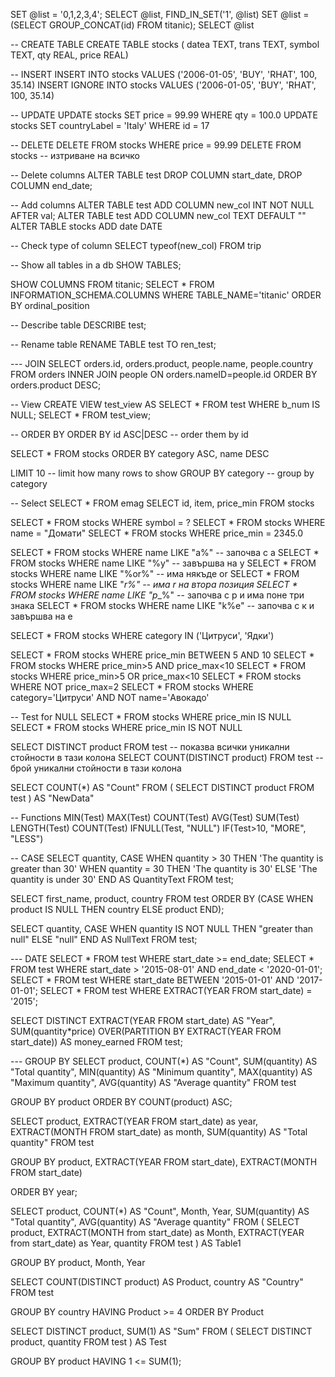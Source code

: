 [](https://dev.mysql.com/doc/mysql-tutorial-excerpt/8.0/en/)
[](https://dev.mysql.com/doc/refman/8.0/en/string-functions.html#function_find-in-set)
[](https://www.mysqltutorial.org/mysql-basics/)
[](https://www.guru99.com/mysql-tutorial.html)
[](https://www.w3schools.com/MySQL/default.asp)
[](https://www.javatpoint.com/mysql-create-table)
[](https://learnsql.com/cookbook/)
[](https://modern-sql.com/)

SET @list = '0,1,2,3,4';
SELECT @list, FIND_IN_SET('1', @list)
SET @list = (SELECT GROUP_CONCAT(id) FROM titanic);
SELECT @list

-- CREATE TABLE
CREATE TABLE stocks (
datea TEXT, 
trans TEXT, 
symbol TEXT, 
qty REAL, 
price REAL)

-- INSERT
INSERT INTO stocks VALUES ('2006-01-05', 'BUY', 'RHAT', 100, 35.14)
INSERT IGNORE INTO stocks VALUES ('2006-01-05', 'BUY', 'RHAT', 100, 35.14)

-- UPDATE
UPDATE stocks SET price = 99.99 WHERE qty = 100.0
UPDATE stocks SET countryLabel = 'Italy' WHERE id = 17

-- DELETE
DELETE FROM stocks WHERE price = 99.99
DELETE FROM stocks -- изтриване на всичко

-- Delete columns
ALTER TABLE test
DROP COLUMN start_date, DROP COLUMN end_date;

-- Add columns
ALTER TABLE test ADD COLUMN new_col INT NOT NULL AFTER val;
ALTER TABLE test ADD COLUMN new_col TEXT DEFAULT ""
ALTER TABLE stocks ADD date DATE

-- Check type of column
SELECT typeof(new_col) FROM trip

-- Show all tables in a db
SHOW TABLES;

SHOW COLUMNS FROM titanic;
SELECT * FROM INFORMATION_SCHEMA.COLUMNS WHERE TABLE_NAME='titanic' ORDER BY ordinal_position

-- Describe table
DESCRIBE test;

-- Rename table
RENAME TABLE test TO ren_test;

--- JOIN
SELECT orders.id, orders.product, people.name, people.country FROM orders
INNER JOIN people ON orders.nameID=people.id ORDER BY orders.product DESC;

-- View
CREATE VIEW test_view AS 
SELECT * FROM test WHERE b_num IS NULL;
SELECT * FROM test_view;

-- ORDER BY
ORDER BY id ASC|DESC -- order them by id

SELECT * FROM stocks 
ORDER BY category ASC, name DESC


LIMIT 10 -- limit how many rows to show
GROUP BY category -- group by category

-- Select
SELECT * FROM emag 
SELECT id, item, price_min FROM stocks

SELECT * FROM stocks WHERE symbol = ?
SELECT * FROM stocks WHERE name = "Домати"
SELECT * FROM stocks WHERE price_min = 2345.0

SELECT * FROM stocks WHERE name LIKE "a%" -- започва с а
SELECT * FROM stocks WHERE name LIKE "%y" -- завършва на у
SELECT * FROM stocks WHERE name LIKE "%or%" -- има някъде or
SELECT * FROM stocks WHERE name LIKE "_r%" -- има r на втора позиция
SELECT * FROM stocks WHERE name LIKE "p__%" -- започва с р и има поне три знака
SELECT * FROM stocks WHERE name LIKE "k%e" -- започва с к и завършва на е

SELECT * FROM stocks WHERE category IN ('Цитруси', 'Ядки')

SELECT * FROM stocks WHERE price_min BETWEEN 5 AND 10
SELECT * FROM stocks WHERE price_min>5 AND price_max<10
SELECT * FROM stocks WHERE price_min>5 OR price_max<10
SELECT * FROM stocks WHERE NOT price_max=2
SELECT * FROM stocks WHERE category='Цитруси' AND NOT name='Авокадо'

-- Test for NULL
SELECT * FROM stocks WHERE price_min IS NULL
SELECT * FROM stocks WHERE price_min IS NOT NULL

SELECT DISTINCT product FROM test -- показва всички уникални стойности в тази колона
SELECT COUNT(DISTINCT product) FROM test -- брой уникални стойности в тази колона

SELECT COUNT(*) AS "Count" FROM (
	SELECT DISTINCT product FROM test
) AS "NewData"



-- Functions
MIN(Test)
MAX(Test)
COUNT(Test)
AVG(Test)
SUM(Test)
LENGTH(Test)
COUNT(Test)
IFNULL(Test, "NULL")
IF(Test>10, "MORE", "LESS")



-- CASE
SELECT quantity,
CASE
    WHEN quantity > 30 THEN 'The quantity is greater than 30'
    WHEN quantity = 30 THEN 'The quantity is 30'
    ELSE 'The quantity is under 30'
END AS QuantityText
FROM test;


SELECT first_name, product, country
FROM test
ORDER BY
(CASE
    WHEN product IS NULL THEN country
    ELSE product
END);


SELECT quantity,
CASE
    WHEN quantity IS NOT NULL THEN "greater than null"
    ELSE "null"
END AS NullText 
FROM test;



--- DATE
SELECT * FROM test WHERE start_date >= end_date;
SELECT * FROM test WHERE start_date > '2015-08-01' AND end_date < '2020-01-01';
SELECT * FROM test WHERE start_date BETWEEN '2015-01-01' AND '2017-01-01';
SELECT * FROM test WHERE EXTRACT(YEAR FROM start_date) = '2015';

SELECT
  DISTINCT EXTRACT(YEAR FROM start_date) AS "Year",
  SUM(quantity*price) OVER(PARTITION BY EXTRACT(YEAR FROM start_date)) AS money_earned
FROM test;



--- GROUP BY
SELECT 
	product, 
	COUNT(*) AS "Count",
	SUM(quantity) AS "Total quantity", 
	MIN(quantity) AS "Minimum quantity", 
	MAX(quantity) AS "Maximum quantity", 
	AVG(quantity) AS "Average quantity" 
FROM test

GROUP BY product
ORDER BY COUNT(product) ASC;


SELECT
	product,
	EXTRACT(YEAR FROM start_date) as year,
    EXTRACT(MONTH FROM start_date) as month,
    SUM(quantity) AS "Total quantity"
FROM test

GROUP BY 
	product,
	EXTRACT(YEAR FROM start_date), 
	EXTRACT(MONTH FROM start_date)
    
ORDER BY year;


SELECT 
	product,
    COUNT(*) AS "Count",
	Month,
	Year,
	SUM(quantity) AS "Total quantity",
    AVG(quantity) AS "Average quantity"
FROM (
  SELECT 
  	product,
    EXTRACT(MONTH from start_date) as Month,
    EXTRACT(YEAR from start_date) as Year, 
    quantity
  FROM test
) AS Table1

GROUP BY 
	product,
	Month,
	Year


SELECT 
	COUNT(DISTINCT product) AS Product, 
	country  AS "Country"
FROM test 

GROUP BY country HAVING Product >= 4
ORDER BY Product


SELECT DISTINCT product, SUM(1) AS "Sum"
FROM (
	SELECT DISTINCT product, quantity FROM test
) AS Test

GROUP BY product HAVING 1 <= SUM(1);


